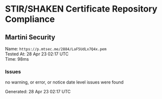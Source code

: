 # STIR/SHAKEN Certificate Repository Compliance

## Martini Security

Name: `https://p.mtsec.me/2884/LaF5UdLx7Q4x.pem`\
Tested At: 28 Apr 23 02:17 UTC\
Time: 98ms

### Issues

no warning, or error, or notice date level issues were found

Generated: 28 Apr 23 02:17 UTC
